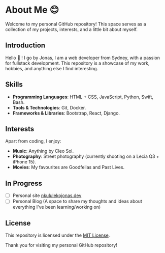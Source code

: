 # About Me 😊

Welcome to my personal GitHub repository! This space serves as a collection of my projects, interests, and a little bit about myself.

## Introduction

Hello 👋 ! I go by Jonas, I am a web developer from Sydney, with a passion for fullstack development. This repository is a showcase of my work, hobbies, and anything else I find interesting.

## Skills

- **Programming Languages**: HTML + CSS, JavaScript, Python, Swift, Bash.
- **Tools & Technologies**: Git, Docker.
- **Frameworks & Libraries**: Bootstrap, React, Django.

## Interests

Apart from coding, I enjoy:
- **Music**: Anything by Cleo Sol.
- **Photography**: Street photography (currently shooting on a Lecia Q3 + iPhone 15).
- **Movies**: My favourites are Goodfellas and Past Lives.

## In Progress
- [ ] Personal site [nkululekojonas.dev](https://www.nkululekojonas.dev)
- [ ] Personal Blog (A space to share my thoughts and ideas about everything I've been learning/working on)

## License

This repository is licensed under the [MIT License](LICENSE).

Thank you for visiting my personal GitHub repository!
